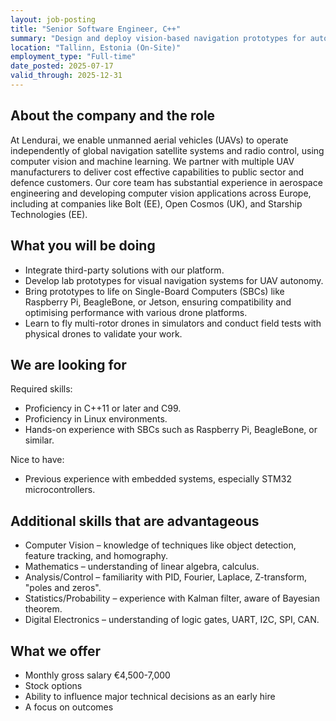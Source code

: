 ```yaml
---
layout: job-posting
title: "Senior Software Engineer, C++"
summary: "Design and deploy vision-based navigation prototypes for autonomous drones using SBCs. Leverage C++ and Linux expertise to integrate third-party systems and validate performance through simulation and field testing."
location: "Tallinn, Estonia (On-Site)"
employment_type: "Full-time"
date_posted: 2025-07-17
valid_through: 2025-12-31
---
```


## About the company and the role

At Lendurai, we enable unmanned aerial vehicles (UAVs) to operate independently of global navigation satellite systems and radio control, using computer vision and machine learning. We partner with multiple UAV manufacturers to deliver cost effective capabilities to public sector and defence customers. Our core team has substantial experience in aerospace engineering and developing computer vision applications across Europe, including at companies like Bolt (EE), Open Cosmos (UK), and Starship Technologies (EE).

## What you will be doing

* Integrate third-party solutions with our platform.  
* Develop lab prototypes for visual navigation systems for UAV autonomy.  
* Bring prototypes to life on Single-Board Computers (SBCs) like Raspberry Pi, BeagleBone, or Jetson, ensuring compatibility and optimising performance with various drone platforms.  
* Learn to fly multi-rotor drones in simulators and conduct field tests with physical drones to validate your work.

## We are looking for 

Required skills:

* Proficiency in C++11 or later and C99.  
* Proficiency in Linux environments.  
* Hands-on experience with SBCs such as Raspberry Pi, BeagleBone, or similar.

Nice to have:

* Previous experience with embedded systems, especially STM32 microcontrollers.

## Additional skills that are advantageous

* Computer Vision – knowledge of techniques like object detection, feature tracking, and homography.  
* Mathematics – understanding of linear algebra, calculus.  
* Analysis/Control – familiarity with PID, Fourier, Laplace, Z-transform, "poles and zeros".  
* Statistics/Probability – experience with Kalman filter, aware of Bayesian theorem.  
* Digital Electronics – understanding of logic gates, UART, I2C, SPI, CAN.

## What we offer

* Monthly gross salary €4,500-7,000  
* Stock options  
* Ability to influence major technical decisions as an early hire  
* A focus on outcomes


